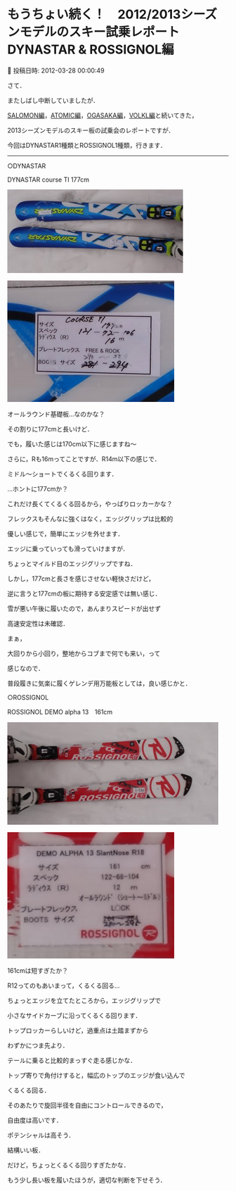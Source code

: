 # もうちょい続く！　2012/2013シーズンモデルのスキー試乗レポート　DYNASTAR & ROSSIGNOL編

📅 投稿日時: 2012-03-28 00:00:49

さて．


またしばし中断していましたが．





[SALOMON編](e45f18347b987d02d75088b7704399c80.md)，[ATOMIC編](eeea1d5e73c2df261178519bab7793bd8.md)，[OGASAKA編](e7afadddc3765be76d782098c939845ab.md)，[VOLKL編](e4c7fe0c3e886071c5ec445a3c70cbee9.md)と続いてきた，


2013シーズンモデルのスキー板の試乗会のレポートですが．





今回はDYNASTAR1種類とROSSIGNOL1種類，行きます．


-----


[]()


○DYNASTAR





DYNASTAR course TI 177cm




![8dc2f4ff56be59cd895b58c4ddc34552.jpg](images/8dc2f4ff56be59cd895b58c4ddc34552.jpg)






![87ee9c34e561a611fe160dcff813a61e.jpg](images/87ee9c34e561a611fe160dcff813a61e.jpg)




オールラウンド基礎板…なのかな？


その割りに177cmと長いけど．


でも，履いた感じは170cm以下に感じますね～


さらに，Rも16mってことですが．R14m以下の感じで．


ミドル～ショートでくるくる回ります．


…ホントに177cmか？


これだけ長くてくるくる回るから，やっぱりロッカーかな？


フレックスもそんなに強くはなく，エッジグリップは比較的


優しい感じで，簡単にエッジを外せます．


エッジに乗っていっても滑っていけますが．


ちょっとマイルド目のエッジグリップですね．


しかし，177cmと長さを感じさせない軽快さだけど，


逆に言うと177cmの板に期待する安定感では無い感じ．


雪が悪い午後に履いたので，あんまりスピードが出せず


高速安定性は未確認．





まぁ，


大回りから小回り，整地からコブまで何でも来い，って


感じなので．


普段履きに気楽に履くゲレンデ用万能板としては，良い感じかと．





[]()





○ROSSIGNOL





ROSSIGNOL DEMO alpha 13　161cm




![6e07749678ae3682b8e44a99af4c0a43.jpg](images/6e07749678ae3682b8e44a99af4c0a43.jpg)






![dc8b0dca5e6c04cedb660fb07c096146.jpg](images/dc8b0dca5e6c04cedb660fb07c096146.jpg)




161cmは短すぎたか？


R12ってのもあいまって，くるくる回る…


ちょっとエッジを立てたところから，エッジグリップで


小さなサイドカーブに沿ってくるくる回ります．


トップロッカーらしいけど，過重点は土踏まずから


わずかにつま先より．


テールに乗ると比較的まっすぐ走る感じかな．


トップ寄りで角付けすると，幅広のトップのエッジが食い込んで


くるくる回る．


そのあたりで旋回半径を自由にコントロールできるので，


自由度は高いです．


ポテンシャルは高そう．


結構いい板．


だけど，ちょっとくるくる回りすぎたかな．


もう少し長い板を履いたほうが，適切な判断を下せそう．
